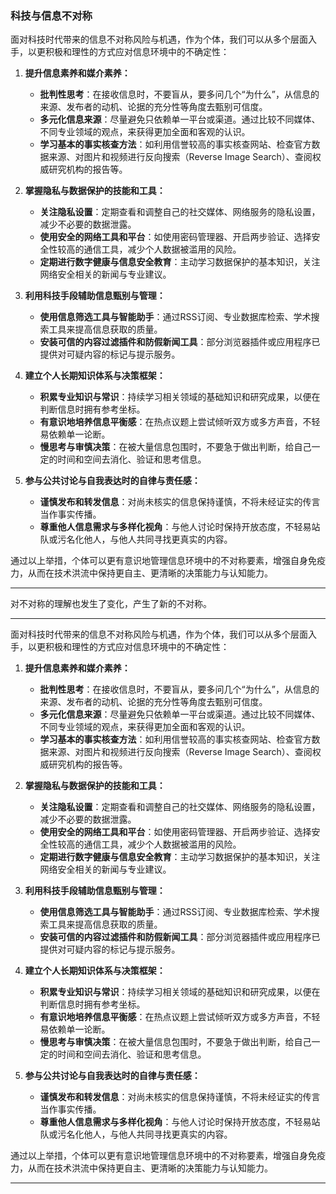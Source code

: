 ### 科技与信息不对称

面对科技时代带来的信息不对称风险与机遇，作为个体，我们可以从多个层面入手，以更积极和理性的方式应对信息环境中的不确定性：

1. **提升信息素养和媒介素养：**
   
   - **批判性思考**：在接收信息时，不要盲从，要多问几个“为什么”，从信息的来源、发布者的动机、论据的充分性等角度去甄别可信度。
   - **多元化信息来源**：尽量避免只依赖单一平台或渠道。通过比较不同媒体、不同专业领域的观点，来获得更加全面和客观的认识。
   - **学习基本的事实核查方法**：如利用信誉较高的事实核查网站、检查官方数据来源、对图片和视频进行反向搜索（Reverse Image Search）、查阅权威研究机构的报告等。

2. **掌握隐私与数据保护的技能和工具：**
   
   - **关注隐私设置**：定期查看和调整自己的社交媒体、网络服务的隐私设置，减少不必要的数据泄露。
   - **使用安全的网络工具和平台**：如使用密码管理器、开启两步验证、选择安全性较高的通信工具，减少个人数据被滥用的风险。
   - **定期进行数字健康与信息安全教育**：主动学习数据保护的基本知识，关注网络安全相关的新闻与专业建议。

3. **利用科技手段辅助信息甄别与管理：**
   
   - **使用信息筛选工具与智能助手**：通过RSS订阅、专业数据库检索、学术搜索工具来提高信息获取的质量。
   - **安装可信的内容过滤插件和防假新闻工具**：部分浏览器插件或应用程序已提供对可疑内容的标记与提示服务。

4. **建立个人长期知识体系与决策框架：**
   
   - **积累专业知识与常识**：持续学习相关领域的基础知识和研究成果，以便在判断信息时拥有参考坐标。
   - **有意识地培养信息平衡感**：在热点议题上尝试倾听双方或多方声音，不轻易依赖单一论断。
   - **慢思考与审慎决策**：在被大量信息包围时，不要急于做出判断，给自己一定的时间和空间去消化、验证和思考信息。

5. **参与公共讨论与自我表达时的自律与责任感：**
   
   - **谨慎发布和转发信息**：对尚未核实的信息保持谨慎，不将未经证实的传言当作事实传播。
   - **尊重他人信息需求与多样化视角**：与他人讨论时保持开放态度，不轻易站队或污名化他人，与他人共同寻找更真实的内容。

通过以上举措，个体可以更有意识地管理信息环境中的不对称要素，增强自身免疫力，从而在技术洪流中保持更自主、更清晰的决策能力与认知能力。

---

对不对称的理解也发生了变化，产生了新的不对称。

---

面对科技时代带来的信息不对称风险与机遇，作为个体，我们可以从多个层面入手，以更积极和理性的方式应对信息环境中的不确定性：

1. **提升信息素养和媒介素养：**
   
   - **批判性思考**：在接收信息时，不要盲从，要多问几个“为什么”，从信息的来源、发布者的动机、论据的充分性等角度去甄别可信度。
   - **多元化信息来源**：尽量避免只依赖单一平台或渠道。通过比较不同媒体、不同专业领域的观点，来获得更加全面和客观的认识。
   - **学习基本的事实核查方法**：如利用信誉较高的事实核查网站、检查官方数据来源、对图片和视频进行反向搜索（Reverse Image Search）、查阅权威研究机构的报告等。

2. **掌握隐私与数据保护的技能和工具：**
   
   - **关注隐私设置**：定期查看和调整自己的社交媒体、网络服务的隐私设置，减少不必要的数据泄露。
   - **使用安全的网络工具和平台**：如使用密码管理器、开启两步验证、选择安全性较高的通信工具，减少个人数据被滥用的风险。
   - **定期进行数字健康与信息安全教育**：主动学习数据保护的基本知识，关注网络安全相关的新闻与专业建议。

3. **利用科技手段辅助信息甄别与管理：**
   
   - **使用信息筛选工具与智能助手**：通过RSS订阅、专业数据库检索、学术搜索工具来提高信息获取的质量。
   - **安装可信的内容过滤插件和防假新闻工具**：部分浏览器插件或应用程序已提供对可疑内容的标记与提示服务。

4. **建立个人长期知识体系与决策框架：**
   
   - **积累专业知识与常识**：持续学习相关领域的基础知识和研究成果，以便在判断信息时拥有参考坐标。
   - **有意识地培养信息平衡感**：在热点议题上尝试倾听双方或多方声音，不轻易依赖单一论断。
   - **慢思考与审慎决策**：在被大量信息包围时，不要急于做出判断，给自己一定的时间和空间去消化、验证和思考信息。

5. **参与公共讨论与自我表达时的自律与责任感：**
   
   - **谨慎发布和转发信息**：对尚未核实的信息保持谨慎，不将未经证实的传言当作事实传播。
   - **尊重他人信息需求与多样化视角**：与他人讨论时保持开放态度，不轻易站队或污名化他人，与他人共同寻找更真实的内容。

通过以上举措，个体可以更有意识地管理信息环境中的不对称要素，增强自身免疫力，从而在技术洪流中保持更自主、更清晰的决策能力与认知能力。

---
